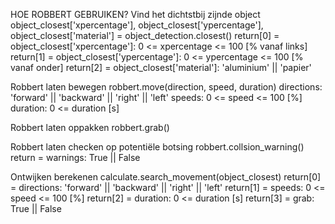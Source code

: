 HOE ROBBERT GEBRUIKEN?
Vind het dichtstbij zijnde object
object_closest['xpercentage'], object_closest['ypercentage'], object_closest['material'] = object_detection.closest()
return[0] = object_closest['xpercentage']: 0 <= xpercentage <= 100 [% vanaf links]
return[1] = object_closest['ypercentage']: 0 <= ypercentage <= 100 [% vanaf onder]
return[2] = object_closest['material']: 'aluminium' || 'papier'

Robbert laten bewegen
robbert.move(direction, speed, duration)
directions: 'forward' || 'backward' || 'right' || 'left'
speeds: 0 <= speed <= 100 [%]
duration: 0 <= duration [s]

Robbert laten oppakken
robbert.grab()

Robbert laten checken op potentiële botsing
robbert.collsion_warning()
return = warnings: True || False

Ontwijken berekenen
calculate.search_movement(object_closest)
return[0] = directions: 'forward' || 'backward' || 'right' || 'left'
return[1] = speeds: 0 <= speed <= 100 [%]
return[2] = duration: 0 <= duration [s]
return[3] = grab: True || False
